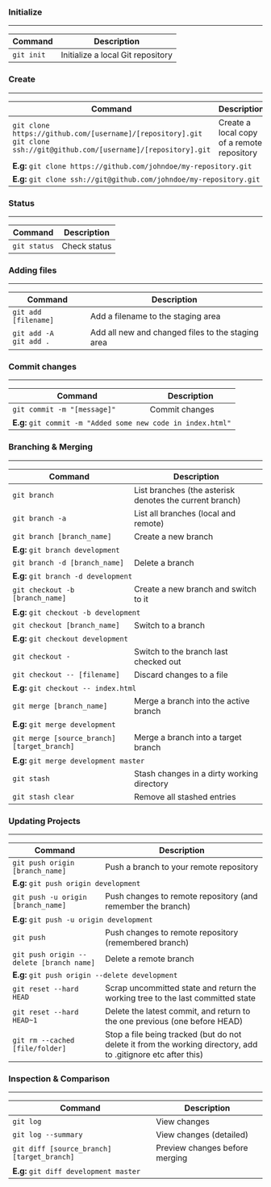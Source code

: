 ### Initialize
***
<table>
	<thead>
		<tr>
			<th>Command</th>
			<th>Description</th>
		</tr>
	</thead>
	<tbody>
		<tr>
			<td><code>git init</code></td>
			<td>Initialize a local Git repository</td>
		</tr>
	</tbody>
</table>


### Create
***
<table>
	<thead>
		<tr>
			<th>Command</th>
			<th>Description</th>
		</tr>
	</thead>
	<tbody>
		<tr>
			<td>
				<code>git clone https://github.com/[username]/[repository].git</code><br/>
				<code>git clone ssh://git@github.com/[username]/[repository].git</code>
			</td>
			<td>Create a local copy of a remote repository</td>
		</tr>
		<tr>
			<td colspan="2"><b>E.g:</b> <code>git clone https://github.com/johndoe/my-repository.git</code></td>
		</tr>
		<tr>
			<td colspan="2"><b>E.g:</b> <code>git clone ssh://git@github.com/johndoe/my-repository.git</code></td>
		</tr>
	</tbody>
</table>

### Status
***
<table>
	<thead>
		<tr>
			<th>Command</th>
			<th>Description</th>
		</tr>
	</thead>
	<tbody>
		<tr>
			<td>
				<code>git status</code>
			</td>
			<td>Check status</td>
		</tr>
	</tbody>
</table>

### Adding files
***
<table>
	<thead>
		<tr>
			<th>Command</th>
			<th>Description</th>
		</tr>
	</thead>
	<tbody>
		<tr>
			<td>
				<code>git add [filename]</code>
			</td>
			<td>Add a filename to the staging area</td>
		</tr>
		<tr>
			<td>
				<code>git add -A</code><br />
				<code>git add .</code>
			</td>
			<td>Add all new and changed files to the staging area</td>
		</tr>
	</tbody>
</table>

### Commit changes
***
<table>
	<thead>
		<tr>
			<th>Command</th>
			<th>Description</th>
		</tr>
	</thead>
	<tbody>
		<tr>
			<td>
				<code>git commit -m "[message]"</code>
			</td>
			<td>Commit changes</td>
		</tr>
		<tr>
			<td colspan="2">
				<b>E.g:</b> <code>git commit -m "Added some new code in index.html"</code>
			</td>
		</tr>
	</tbody>
</table>

### Branching & Merging
***
<table>
	<thead>
		<tr>
			<th>Command</th>
			<th>Description</th>
		</tr>
	</thead>
	<tbody>
		<tr>
			<td>
				<code>git branch</code>
			</td>
			<td>List branches (the asterisk denotes the current branch)</td>
		</tr>
		<tr>
			<td>
				<code>git branch -a</code>
			</td>
			<td>List all branches (local and remote)</td>
		</tr>
		<tr>
			<td>
				<code>git branch [branch_name]</code>
			</td>
			<td>Create a new branch</td>
		</tr>
		<tr>
			<td colspan="2">
				<b>E.g:</b> <code>git branch development</code>
			</td>
		</tr>
		<tr>
			<td>
				<code>git branch -d [branch_name]</code>
			</td>
			<td>Delete a branch</td>
		</tr>
		<tr>
			<td colspan="2">
				<b>E.g:</b> <code>git branch -d development</code>
			</td>
		</tr>
		<tr>
			<td>
				<code>git checkout -b [branch_name]</code>
			</td>
			<td>Create a new branch and switch to it</td>
		</tr>
		<tr>
			<td colspan="2">
				<b>E.g:</b> <code>git checkout -b development</code>
			</td>
		</tr>
		<tr>
			<td>
				<code>git checkout [branch_name]</code>
			</td>
			<td>Switch to a branch</td>
		</tr>
		<tr>
			<td colspan="2">
				<b>E.g:</b> <code>git checkout development</code>
			</td>
		</tr>
		<tr>
			<td>
				<code>git checkout -</code>
			</td>
			<td>Switch to the branch last checked out</td>
		</tr>
		<tr>
			<td>
				<code>git checkout -- [filename]</code>
			</td>
			<td>Discard changes to a file</td>
		</tr>
		<tr>
			<td colspan="2">
				<b>E.g:</b> <code>git checkout -- index.html</code>
			</td>
		</tr>
		<tr>
			<td>
				<code>git merge [branch_name]</code>
			</td>
			<td>Merge a branch into the active branch</td>
		</tr>
		<tr>
			<td colspan="2">
				<b>E.g:</b> <code>git merge development</code>
			</td>
		</tr>
		<tr>
			<td>
				<code>git merge [source_branch] [target_branch]</code>
			</td>
			<td>Merge a branch into a target branch</td>
		</tr>
		<tr>
			<td colspan="2">
				<b>E.g:</b> <code>git merge development master</code>
			</td>
		</tr>
		<tr>
			<td>
				<code>git stash</code>
			</td>
			<td>Stash changes in a dirty working directory</td>
		</tr>
		<tr>
			<td>
				<code>git stash clear</code>
			</td>
			<td>Remove all stashed entries</td>
		</tr>
	</tbody>
</table>

### Updating Projects
***
<table>
	<thead>
		<tr>
			<th>Command</th>
			<th>Description</th>
		</tr>
	</thead>
	<tbody>
		<tr>
			<td>
				<code>git push origin [branch_name]</code>
			</td>
			<td>Push a branch to your remote repository</td>
		</tr>
		<tr>
			<td colspan="2">
				<b>E.g:</b> <code>git push origin development</code>
			</td>
		</tr>
		<tr>
			<td>
				<code>git push -u origin [branch_name]</code>
			</td>
			<td>Push changes to remote repository (and remember the branch)</td>
		</tr>
		<tr>
			<td colspan="2">
				<b>E.g:</b> <code>git push -u origin development</code>
			</td>
		</tr>
		<tr>
			<td>
				<code>git push</code>
			</td>
			<td>Push changes to remote repository (remembered branch)</td>
		</tr>
		<tr>
			<td>
				<code>git push origin --delete [branch name]</code>
			</td>
			<td>Delete a remote branch</td>
		</tr>
		<tr>
			<td colspan="2">
				<b>E.g:</b> <code>git push origin --delete development</code>
			</td>
		</tr>
		<tr>
			<td>
				<code>git reset --hard HEAD</code>
			</td>
			<td>Scrap uncommitted state and return the working tree to the last committed state</td>
		</tr>
		<tr>
			<td>
				<code>git reset --hard HEAD~1</code>
			</td>
			<td>Delete the latest commit, and return to the one previous (one before HEAD)</td>
		</tr>
		<tr>
			<td>
				<code>git rm --cached [file/folder]</code>
			</td>
			<td>Stop a file being tracked (but do not delete it from the working directory, add to .gitignore etc after this)</td>
		</tr>
	</tbody>
</table>

### Inspection & Comparison
***
<table>
	<thead>
		<tr>
			<th>Command</th>
			<th>Description</th>
		</tr>
	</thead>
	<tbody>
		<tr>
			<td>
				<code>git log</code>
			</td>
			<td>View changes</td>
		</tr>
		<tr>
			<td>
				<code>git log --summary</code>
			</td>
			<td>View changes (detailed)</td>
		</tr>
		<tr>
			<td>
				<code>git diff [source_branch] [target_branch]</code>
			</td>
			<td>Preview changes before merging</td>
		</tr>
		<tr>
			<td colspan="2">
				<b>E.g:</b> <code>git diff development master</code>
			</td>
		</tr>
	</tbody>
</table>
